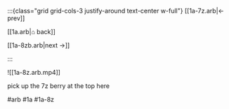:::{class="grid grid-cols-3 justify-around text-center w-full"}
[[1a-7z.arb|← prev]]

[[1a.arb|⌂ back]]

[[1a-8zb.arb|next →]]

:::

![[1a-8z.arb.mp4]]

pick up the 7z berry at the top here

#arb #1a #1a-8z

